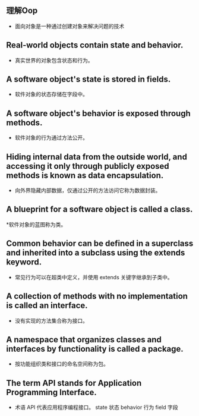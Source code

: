 ## 理解Oop
* 面向对象是一种通过创建对象来解决问题的技术
## Real-world objects contain **state and behavior**.
* 真实世界的对象包含状态和行为。
## A software object's state is stored in **fields**.
* 软件对象的状态存储在字段中。
## A software object's behavior is exposed through **methods**.
* 软件对象的行为通过方法公开。
## Hiding internal data from the outside world, and accessing it only through publicly exposed methods is known as data **encapsulation**.
* 向外界隐藏内部数据，仅通过公开的方法访问它称为数据封装。
## A blueprint for a software object is called a **class**.
*软件对象的蓝图称为类。
## Common behavior can be defined in a **superclass** and inherited into a **subclass** using the **extends** keyword.
* 常见行为可以在超类中定义，并使用 extends 关键字继承到子类中。
## A collection of methods with no implementation is called an **interface**.
* 没有实现的方法集合称为接口。
## A namespace that organizes classes and interfaces by functionality is called a **package**.
* 按功能组织类和接口的命名空间称为包。
## The term API stands for **Application Programming Interface**.
* 术语 API 代表应用程序编程接口。
state 状态
behavior 行为
field 字段